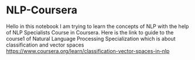 # NLP-Coursera
Hello in this notebook I am trying to learn the concepts of NLP with the help of NLP Specialists Course in Coursera.
Here is the link to guide to the course1 of Natural Language Processing Specialization which is about classification and vector spaces
https://www.coursera.org/learn/classification-vector-spaces-in-nlp
